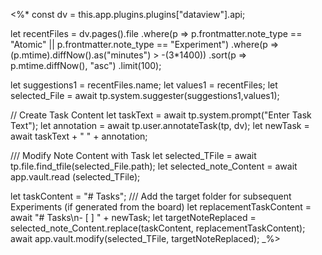 <%* 
const dv = this.app.plugins.plugins["dataview"].api;

let recentFiles = dv.pages().file
					.where(p => p.frontmatter.note_type == "Atomic" || p.frontmatter.note_type == "Experiment")
					.where(p => (p.mtime).diffNow().as("minutes") > -(3*1400))
					.sort(p => p.mtime.diffNow(), "asc")
					.limit(100);

let suggestions1 = recentFiles.name;
let values1 = recentFiles;
let selected_File = await tp.system.suggester(suggestions1,values1);

// Create Task Content
let taskText = await tp.system.prompt("Enter Task Text");
let annotation = await tp.user.annotateTask(tp, dv);
let newTask = await taskText + " " + annotation;

/// Modify Note Content with Task
let selected_TFile = await tp.file.find_tfile(selected_File.path);
let selected_note_Content = await app.vault.read
(selected_TFile);

let taskContent = "# Tasks";
/// Add the target folder for subsequent Experiments (if generated from the board)
let replacementTaskContent = await "# Tasks\n- [ ] " + newTask;
let targetNoteReplaced = selected_note_Content.replace(taskContent, replacementTaskContent);
await app.vault.modify(selected_TFile, targetNoteReplaced);
_%>